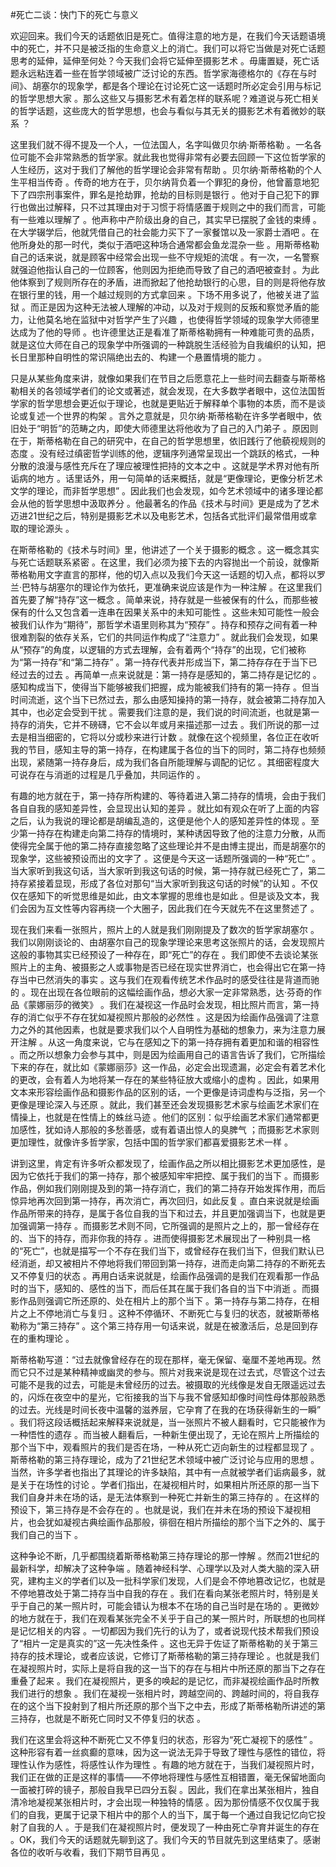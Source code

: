#死亡二谈：快门下的死亡与意义

欢迎回来。我们今天的话题依旧是死亡。值得注意的地方是，在我们今天话题语境中的死亡，并不只是被泛指的生命意义上的消亡。我们可以将它当做是对死亡话题思考的延伸，延伸至何处？今天我们会将它延伸至摄影艺术 。毋庸置疑，死亡话题永远粘连着一些在哲学领域被广泛讨论的东西。哲学家海德格尔的《存在与时间》、胡塞尔的现象学，都是各个理论在讨论死亡这一话题时所必定会引用与标记的哲学思想大家 。那么这些又与摄影艺术有着怎样的联系呢？难道说与死亡相关的哲学话题，这些庞大的哲学思想，也会与看似与其无关的摄影艺术有着微妙的联系 ？

这里我们就不得不提及一个人，一位法国人，名字叫做贝尔纳·斯蒂格勒 。一名各位可能不会非常熟悉的哲学家。就此我也觉得非常有必要去回顾一下这位哲学家的人生经历，这对于我们了解他的哲学理论会非常有帮助 。贝尔纳·斯蒂格勒的个人生平相当传奇 。传奇的地方在于，贝尔纳背负着一个罪犯的身份，他曾蓄意地犯下了四宗刑事案件，罪名是抢劫罪，抢劫的目标则是银行 。他对于自己犯下的罪行也做出过解释，只不过其理由对于习惯于将情感置于规则之中的我们而言，可能有一些难以理解了 。他声称中产阶级出身的自己，其实早已摆脱了金钱的束缚 。在大学辍学后，他就凭借自己的社会能力买下了一家餐馆以及一家爵士酒吧 。在他所身处的那一时代，类似于酒吧这种场合通常都会鱼龙混杂一些 。用斯蒂格勒自己的话来说，就是顾客中经常会出现一些不守规矩的流氓 。有一次，一名警察就强迫他指认自己的一位顾客，他则因为拒绝而导致了自己的酒吧被查封 。为此他体察到了规则所存在的矛盾，进而掀起了他抢劫银行的心思，目的则是将他存放在银行里的钱，用一个越过规则的方式拿回来 。下场不用多说了，他被关进了监狱 。而正是因为这种无法被人理解的冲动，以及对于规则的反叛和察觉矛盾的能力，让他莫名地在监狱中对哲学产生了兴趣 ，也使得哲学领域的现象学大师德里达成为了他的导师 。也许德里达正是看准了斯蒂格勒拥有一种难能可贵的品质，就是这位大师在自己的现象学中所强调的一种跳脱生活经验为自我编织的认知，把长日里那种自明性的常识隔绝出去的、构建一个悬置情境的能力 。

只是从某些角度来讲，就像如果我们在节目之后愿意花上一些时间去翻查与斯蒂格勒相关的各领域学者们的论文或著述，就会发现，在大多数学者眼中，这位法国哲学家的哲学思想会更近似于理论，也就是更贴近于解释单个事物的本质，而不是谈论或复述一个世界的构架 。言外之意就是，贝尔纳·斯蒂格勒在许多学者眼中，依旧处于“明哲”的范畴之内，即使大师德里达将他收为了自己的入门弟子 。原因则在于，斯蒂格勒在自己的研究中，在自己的哲学思想里，依旧践行了他藐视规则的态度 。没有经过缜密哲学训练的他，逻辑序列通常呈现出一个跳跃的格式，一种分散的浪漫与感性充斥在了理应被理性把持的文本之中 。这就是学术界对他有所诟病的地方 。话里话外，用一句简单的话来概括，就是“更像理论，更像分析艺术文学的理论，而非哲学思想” 。因此我们也会发现，如今艺术领域中的诸多理论都会从他的哲学思想中汲取养分 。他最著名的作品《技术与时间》更是成为了艺术迈进21世纪之后，特别是摄影艺术以及电影艺术，包括各式批评们最常借用或拿取的理论源头 。

在斯蒂格勒的《技术与时间》里，他讲述了一个关于摄影的概念 。这一概念其实与死亡话题联系紧密 。在这里，我们必须为接下去的内容抛出一个前设，就像斯蒂格勒用文字直言的那样，他的切入点以及我们今天这一话题的切入点，都将以罗兰·巴特与胡塞尔的理论作为依托，更准确来说应该是作为一种注解 。在这里我们首先要了解“持存”这一概念 。简单来说，持存就是一些被保有的什么，而那些被保有的什么又包含着一连串在因果关系中的未知可能性 。这些未知可能性一般会被我们认作为“期待”，那哲学术语里则称其为“预存” 。持存和预存之间有着一种很难割裂的依存关系，它们的共同运作构成了“注意力” 。就此我们会发现，如果从“预存”的角度，以逻辑的方式去理解，会有着两个“持存”的出现，它们被称为“第一持存”和“第二持存” 。第一持存代表并形成当下，第二持存存在于当下已经过去的过去 。再简单一点来说就是：第一持存是感知的，第二持存是记忆的 。感知构成当下，使得当下能够被我们把握，成为能被我们持有的第一持存 。但当时间流逝，这个当下已然过去，那么由感知操持的第一持存，就会被第二持存加入其中，也必定会受到干扰 。需要我们注意的是，我们说的时间流逝，也就是第一持存的消失，它并不磅礴，它不会以年或月来描述那一过去 。我们所说的那一过去是相当细密的，它将以分或秒来进行计数 。就像在这个视频里，各位正在收听我的节目，感知主导的第一持存，在构建属于各位的当下的同时，第二持存也频频出现，紧随第一持存身后，成为我们各自所能理解与调配的记忆 。其细密程度大可说存在与消逝的过程是几乎叠加，共同运作的 。

有趣的地方就在于，第一持存所构建的、等待着进入第二持存的情境，会由于我们各自自我的感知差异性，会显现出认知的差异 。就比如有观众在听了上面的内容之后，认为我说的理论都是胡编乱造的，这便是他个人的感知差异性的体现 。至少第一持存在构建走向第二持存的情境时，某种诱因导致了他的注意力分散，从而使得完全属于他的第二持存直接忽略了这些理论并不是由博主提出，而是胡塞尔的现象学，这些被预设而出的文字了 。这便是今天这一话题所强调的一种“死亡” 。当大家听到我这句话，当大家听到我这句话的时候，第一持存就已经死亡了，第二持存紧接着显现，形成了各位对那句“当大家听到我这句话的时候”的认知 。不仅仅在感知下的听觉思维是如此，由文本掌握的思维也是如此 。但是谈及文本，我们会因为互文性等内容再绕一个大圈子，因此我们在今天就先不在这里赘述了 。

现在我们来看一张照片，照片上的人就是我们刚刚提及了数次的哲学家胡塞尔 。我们以刚刚谈论的、由胡塞尔自己的现象学理论来思考这张照片的话，会发现照片这般的事物其实已经预设了一种存在，即“死亡”的存在 。我们即使不去谈论某张照片上的主角、被摄影之人或事物是否已经在现实世界消亡，也会得出它在第一持存当中已然消失的事实 。这与我们在观看传统艺术作品时的感受往往是背道而驰的 。现在出现在各位眼前的这幅绘画作品，想必大家一定非常熟悉，达·芬奇的作品《蒙娜丽莎的微笑》 。我们在凝视这一作品时会发现，相比照片而言，第一持存的消亡似乎不存在犹如凝视照片那般的必然性 。这是因为绘画作品强调了注意力之外的其他因素，也就是要求我们以个人自明性为基础的想象力，来为注意力展开注解 。从这一角度来说，它与在感知之下的第一持存拥有着更加和谐的相容性 。而之所以想象力会参与其中，则是因为绘画用自己的语言告诉了我们，它所描绘下来的存在，就比如《蒙娜丽莎》这一作品，必定会出现遗漏，必定会有着艺术化的更改，会有着人为地将某一存在的某些特征放大或缩小的虚构 。因此，如果用文本来形容绘画作品和摄影作品的区别的话，一个更像是诗词虚构与泛指，另一个更像是理论深入与还原 。就此，我们甚至还会发现摄影艺术家与绘画艺术家们在情操上，也就是在性情上的蛛丝马迹 。他们的区别：似乎绘画艺术家们通常都更加感性，犹如诗人那般的多愁善感，或有着语出惊人的臭脾气 ；而摄影艺术家则更加理性，就像许多哲学家，包括中国的哲学家们都喜爱摄影艺术一样 。

讲到这里，肯定有许多听众都发现了，绘画作品之所以相比摄影艺术更加感性，是因为它依托于我们的第一持存，那个被感知牢牢把控、属于我们的当下 。而摄影作品，例如我们刚刚提及到的第一持存消亡，我们的第二持存开始发挥作用，而后惊异地再次回到第一持存，再次消亡，再次回归，如此反复 。直白来说就是绘画作品所带来的持存，是属于各位自我的当下和过去，并且更加强调当下，也就是更加强调第一持存 。而摄影艺术则不同，它所强调的是照片之上的，那一曾经存在的、当下的持存，而非你我的持存 。进而使得摄影艺术展现出了一种别具一格的“死亡”，也就是描写一个不存在我们当下，或曾经存在我们当下，但我们默认已经消逝，却又被相片不停地将我们带回到第一持存，进而走向第二持存的不断死去又不停复归的状态 。再用白话来说就是，绘画作品强调的是我们在观看那一作品时的当下，感知的、感性的当下，而后任其在属于我们各自的当下中消逝 。而摄影作品则强调它所还原的、处在相片上的那个当下 。第一持存与第二持存，在相片之上不停地消亡与复归 。这种不停循环、不断死亡与复归的状态，就被斯蒂格勒称为“第三持存” 。这个第三持存用一句话来说，就是在被激活后，总是回到存在的重构理论 。

斯蒂格勒写道：“过去就像曾经存在的现在那样，毫无保留、毫厘不差地再现。然而它只不过是某种精神或幽灵的参与。照片对我来说是现在过去式，尽管这个过去可能不是我的过去，可能是未曾经历的过去。被摄取的光线像是发自无限遥远过去的，闪烁在夜空中的星光，它衔接我的当下与我不曾感知却像时间性母体那般熟悉的过去。光线是时间长夜中温馨的滋养层，它孕育了在我的在场获得新生的一瞬” 。我们将这段话概括起来解释来说就是，当一张照片不被人翻看时，它只能被作为一种悟性的遗存 。而当被人翻看后，一种新生便出现了，无论在照片上所描绘的那个当下中，观看照片的我们是否在场，一种从死亡迈向新生的过程都显现了 。斯蒂格勒的第三持存理论，成为了21世纪艺术领域中被广泛讨论与应用的思想 。当然，许多学者也指出了其理论的许多缺陷，其中有一点就被学者们诟病最多，就是关于在场性的讨论 。学者们指出，在凝视相片时，如果相片所还原的那一当下我们自身并未在场的话，是无法体察到一种死亡并新生的第三持存的 。在这样的预设下，第三持存是不会存在的 。也就是说，我们在并未在场的预设下凝视相片，也会犹如凝视古典绘画作品那般，徘徊在相片所描绘的那个当下之外的、属于我们自己的当下 。

这种争论不断，几乎都围绕着斯蒂格勒第三持存理论的那一悖解 。然而21世纪的最新科学，却解决了这种争端 。随着神经科学、心理学以及对人类大脑的深入研究，建构主义的学者们以及一批科学家们发现，人们是会不停地篡改记忆，也就是不停地篡改处于第二持存当中自我的存在 。我们在看向某张老照片时，特别是关乎于自己的某一照片时，可能会错认为根本不在场的自己当时是在场的 。更微妙的地方就在于，我们在观看某张完全不关乎于自己的某一照片时，所联想的也同样是记忆相关的内容 。一切都因为我们先行的认为了，或者说现代技术帮我们预设了“相片一定是真实的”这一先决性条件 。这也无异于佐证了斯蒂格勒的关于第三持存的技术理论，或者应该说，它修订了斯蒂格勒的第三持存理论 。也就是我们在凝视照片时，实际上是将自我的这一当下的存在与相片中所还原的那当下之存在重叠了起来 。我们在凝视照片，更多的唤起的是记忆，而非凝视绘画作品时所教我们进行的想象 。我们在凝视一张相片时，跨越空间的、跨越时间的，将自我存在的这个当下投射到了相片所还原的那个当下之中去，形成了斯蒂格勒所讲述的第三持存，也就是不断死亡同时又不停复归的状态 。

我们在这里会将这种不断死亡又不停复归的状态，形容为“死亡凝视下的感性” 。这种形容有着一丝疯癫的意味，因为这一说法无异于导致了理性与感性的错位，将理性认作为感性，将感性认作为理性 。有趣的地方就在于，当我们凝视照片时，我们正在做的正是这样的事情——不停地将理性与感性互相错置，毫无保留地面向一面被打碎的镜子，那般自我早已四分五裂 。因此，我们在拿出某张相片，独自清冷地凝视某张相片时，才会出现一种独特的情感 。因为那份情感不仅仅属于我们的自我，更属于记录下相片中的那个人的当下，属于每一个通过自我记忆向它投射了自我的人 。于是我们在凝视照片时，便发现了一种由死亡孕育并诞生的存在 。OK，我们今天的话题就先聊到这了。我们今天的节目就先到这里结束了。感谢各位的收听与收看，我们下期节目再见 。